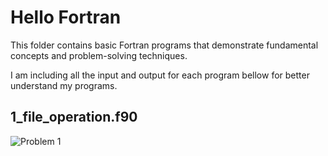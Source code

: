 # Hello Fortran
This folder contains basic Fortran programs that demonstrate fundamental concepts and problem-solving techniques.

I am including all the input and output for each program bellow for better understand my programs.

## 1_file_operation.f90
![Problem 1](https://mmm.sh/github/fortran/hello/hello1.png)
